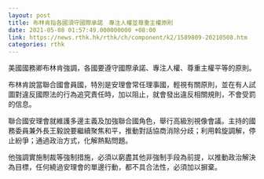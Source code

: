 ```yaml
---
layout: post
title: 布林肯指各國須守國際承諾　專注人權並尊重主權原則
date: 2021-05-08 01:57:49.000000000 +08:00
link: https://news.rthk.hk/rthk/ch/component/k2/1589809-20210508.htm
categories: rthk
---
```


美國國務卿布林肯強調，各國要遵守國際承諾、專注人權、尊重主權平等的原則。

布林肯說當聯合國會員國，特別是安理會常任理事國，輕視有關原則，並在有人試圖對違反國際法的行為追究責任時，加以阻止，就會發出違反相關規則，不會受罰的信息。

聯合國安理會就維護多邊主義及加強聯合國角色，舉行高級別視像會議。主持的國務委員兼外長王毅說要繼續聚焦和平，推動對話協商消除分歧；利用斡旋調解，停止紛爭；通過政治方式，化解熱點問題。

他強調實施制裁等強制措施，必須以窮盡其他非強制手段為前提，以推動政治解決為目標，任何繞過安理會的單邊行動，都不具合法性，必須加以摒棄。
